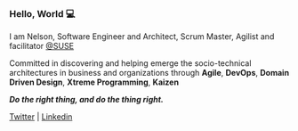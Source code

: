 ### Hello, World 💻

I am Nelson, Software Engineer and Architect, Scrum Master, Agilist and facilitator [@SUSE](https://github.com/SUSE)

Committed in discovering and helping emerge the socio-technical architectures in business and organizations through **Agile**, **DevOps**, **Domain Driven Design**, **Xtreme Programming**, **Kaizen**

***Do the right thing, and do the thing right.***

[Twitter](https://twitter.com/koplikunel) | [Linkedin](https://www.linkedin.com/in/nelsonkopliku/)
